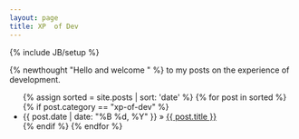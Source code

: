 ```yaml
---
layout: page
title: XP  of Dev
---
```

{% include JB/setup %}

{% newthought "Hello and welcome " %} to my posts on the experience of development.  

<ul>
  {% assign sorted = site.posts | sort: 'date' %}
  {% for post in sorted %}
    {% if post.category == "xp-of-dev" %}
      <li>
        {{ post.date | date: "%B %d, %Y" }} » <a href="{{ post.url }}">{{ post.title }}</a>
      </li>
    {% endif %}
  {% endfor %}
</ul>

